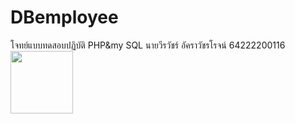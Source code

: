# DBemployee
โจทย์แบบทดสอบปฏิบัติ PHP&amp;my SQL นายวีรวัชร์ อัคราวัชรโรจน์ 64222200116
<img src="https://pbs.twimg.com/media/DxERDA9VsAA5ABO.jpg" width="100"/>

